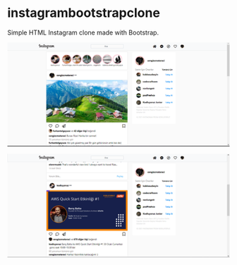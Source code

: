 # instagrambootstrapclone
Simple HTML Instagram clone made with Bootstrap.

![](/IMG/boots.png)

![](/IMG/boot.png)
